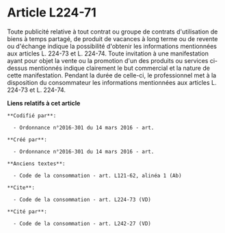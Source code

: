 # Article L224-71

Toute publicité relative à tout contrat ou groupe de contrats d'utilisation de biens à temps partagé, de produit de vacances
à long terme ou de revente ou d'échange indique la possibilité d'obtenir les informations mentionnées aux articles L. 224-73
et L. 224-74. Toute invitation à une manifestation ayant pour objet la vente ou la promotion d'un des produits ou services
ci-dessus mentionnés indique clairement le but commercial et la nature de cette manifestation. Pendant la durée de celle-ci,
le professionnel met à la disposition du consommateur les informations mentionnées aux articles L. 224-73 et L. 224-74.

**Liens relatifs à cet article**

	**Codifié par**:

	  - Ordonnance n°2016-301 du 14 mars 2016 - art.

	**Créé par**:

	  - Ordonnance n°2016-301 du 14 mars 2016 - art.

	**Anciens textes**:

	  - Code de la consommation - art. L121-62, alinéa 1 (Ab)

	**Cite**:

	  - Code de la consommation - art. L224-73 (VD)

	**Cité par**:

	  - Code de la consommation - art. L242-27 (VD)
